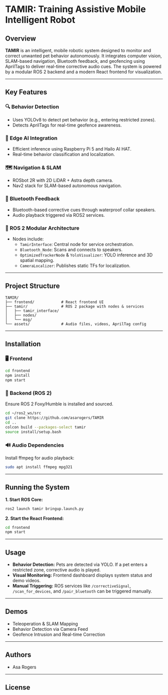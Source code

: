 # TAMIR: Training Assistive Mobile Intelligent Robot

## Overview

**TAMIR** is an intelligent, mobile robotic system designed to monitor and correct unwanted pet behavior autonomously. It integrates computer vision, SLAM-based navigation, Bluetooth feedback, and geofencing using AprilTags to deliver real-time corrective audio cues. The system is powered by a modular ROS 2 backend and a modern React frontend for visualization.

---

## Key Features

### 🔍 Behavior Detection
- Uses YOLOv8 to detect pet behavior (e.g., entering restricted zones).
- Detects AprilTags for real-time geofence awareness.

### 🧠 Edge AI Integration
- Efficient inference using Raspberry Pi 5 and Hailo AI HAT.
- Real-time behavior classification and localization.

### 🗺️ Navigation & SLAM
- ROSbot 2R with 2D LiDAR + Astra depth camera.
- Nav2 stack for SLAM-based autonomous navigation.

### 📶 Bluetooth Feedback
- Bluetooth-based corrective cues through waterproof collar speakers.
- Audio playback triggered via ROS2 services.

### 📡 ROS 2 Modular Architecture
- Nodes include:
  - `TamirInterface`: Central node for service orchestration.
  - `Bluetooth_Node`: Scans and connects to speakers.
  - `OptimizedTrackerNode` & `YoloVisualizer`: YOLO inference and 3D spatial mapping.
  - `CameraLocalizer`: Publishes static TFs for localization.

---

## Project Structure

```
TAMIR/
├── frontend/            # React frontend UI
├── tamir/               # ROS 2 package with nodes & services
│   ├── tamir_interface/
│   ├── nodes/
│   └── msg/
└── assets/              # Audio files, videos, AprilTag config
```

---

## Installation

### 🖥️ Frontend

```bash
cd frontend
npm install
npm start
```

### 🤖 Backend (ROS 2)

Ensure ROS 2 Foxy/Humble is installed and sourced.

```bash
cd ~/ros2_ws/src
git clone https://github.com/asarogers/TAMIR
cd ..
colcon build --packages-select tamir
source install/setup.bash
```

### 🔊 Audio Dependencies

Install ffmpeg for audio playback:

```bash
sudo apt install ffmpeg mpg321
```

---

## Running the System

**1. Start ROS Core:**

```bash
ros2 launch tamir bringup.launch.py
```

**2. Start the React Frontend:**

```bash
cd frontend
npm start
```

---

## Usage

- **Behavior Detection:** Pets are detected via YOLO. If a pet enters a restricted zone, corrective audio is played.
- **Visual Monitoring:** Frontend dashboard displays system status and demo videos.
- **Manual Triggering:** ROS services like `/correctiveSignal`, `/scan_for_devices`, and `/pair_bluetooth` can be triggered manually.

---

## Demos

- Teleoperation & SLAM Mapping
- Behavior Detection via Camera Feed
- Geofence Intrusion and Real-time Correction

---

## Authors

- Asa Rogers  

---

## License


